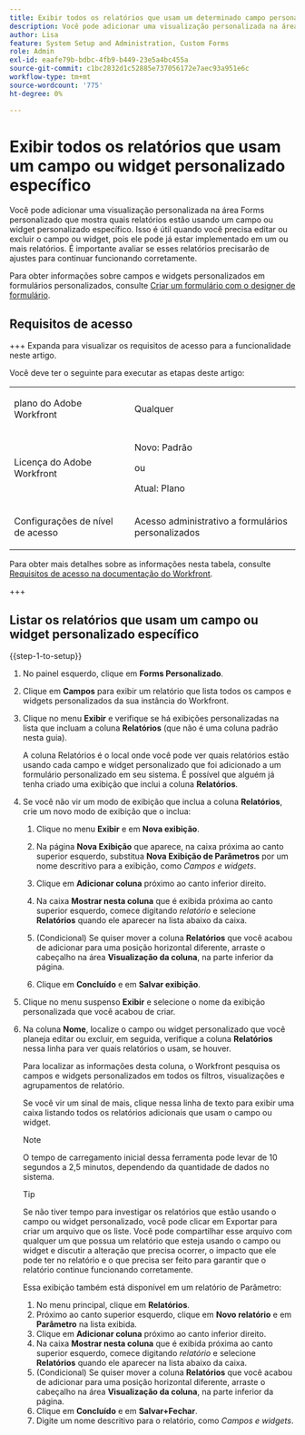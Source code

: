 ```yaml
---
title: Exibir todos os relatórios que usam um determinado campo personalizado ou widget
description: Você pode adicionar uma visualização personalizada na área Forms personalizado que mostra quais relatórios estão usando um campo ou widget personalizado específico. Isso é útil quando você precisa editar ou excluir o campo ou widget, pois ele pode já estar implementado em um ou mais relatórios. É importante avaliar se esses relatórios precisarão de ajustes para continuar funcionando corretamente.
author: Lisa
feature: System Setup and Administration, Custom Forms
role: Admin
exl-id: eaafe79b-bdbc-4fb9-b449-23e5a4bc455a
source-git-commit: c1bc2832d1c52885e737056172e7aec93a951e6c
workflow-type: tm+mt
source-wordcount: '775'
ht-degree: 0%

---
```


# Exibir todos os relatórios que usam um campo ou widget personalizado específico

Você pode adicionar uma visualização personalizada na área Forms personalizado que mostra quais relatórios estão usando um campo ou widget personalizado específico. Isso é útil quando você precisa editar ou excluir o campo ou widget, pois ele pode já estar implementado em um ou mais relatórios. É importante avaliar se esses relatórios precisarão de ajustes para continuar funcionando corretamente.

Para obter informações sobre campos e widgets personalizados em formulários personalizados, consulte [Criar um formulário com o designer de formulário](/help/quicksilver/administration-and-setup/customize-workfront/create-manage-custom-forms/form-designer/design-a-form/design-a-form.md).

## Requisitos de acesso

+++ Expanda para visualizar os requisitos de acesso para a funcionalidade neste artigo.

Você deve ter o seguinte para executar as etapas deste artigo:

<table style="table-layout:auto"> 
 <col> 
 <col> 
 <tbody> 
  <tr data-mc-conditions=""> 
   <td role="rowheader"> <p>plano do Adobe Workfront</p> </td> 
   <td>Qualquer</td> 
  </tr> 
  <tr> 
   <td role="rowheader">Licença do Adobe Workfront</td> 
   <td>
   <p>Novo: Padrão</p>
   <p>ou</p>
   <p>Atual: Plano</p></td>
  </tr> 
  <tr data-mc-conditions=""> 
   <td role="rowheader">Configurações de nível de acesso</td> 
   <td> <p>Acesso administrativo a formulários personalizados</p> </td> 
  </tr> 
 </tbody> 
</table>

Para obter mais detalhes sobre as informações nesta tabela, consulte [Requisitos de acesso na documentação do Workfront](/help/quicksilver/administration-and-setup/add-users/access-levels-and-object-permissions/access-level-requirements-in-documentation.md).

+++

## Listar os relatórios que usam um campo ou widget personalizado específico

{{step-1-to-setup}}

1. No painel esquerdo, clique em **Forms Personalizado**.
1. Clique em **Campos** para exibir um relatório que lista todos os campos e widgets personalizados da sua instância do Workfront.

1. Clique no menu **Exibir** e verifique se há exibições personalizadas na lista que incluam a coluna **Relatórios** (que não é uma coluna padrão nesta guia).

   A coluna Relatórios é o local onde você pode ver quais relatórios estão usando cada campo e widget personalizado que foi adicionado a um formulário personalizado em seu sistema. É possível que alguém já tenha criado uma exibição que inclui a coluna **Relatórios**.

1. Se você não vir um modo de exibição que inclua a coluna **Relatórios**, crie um novo modo de exibição que o inclua:

   1. Clique no menu **Exibir** e em **Nova exibição**.

   1. Na página **Nova Exibição** que aparece, na caixa próxima ao canto superior esquerdo, substitua **Nova Exibição de Parâmetros** por um nome descritivo para a exibição, como *Campos e widgets*.

   1. Clique em **Adicionar coluna** próximo ao canto inferior direito.
   1. Na caixa **Mostrar nesta coluna** que é exibida próxima ao canto superior esquerdo, comece digitando *relatório* e selecione **Relatórios** quando ele aparecer na lista abaixo da caixa.

   1. (Condicional) Se quiser mover a coluna **Relatórios** que você acabou de adicionar para uma posição horizontal diferente, arraste o cabeçalho na área **Visualização da coluna**, na parte inferior da página.

   1. Clique em **Concluído** e em **Salvar exibição**.

1. Clique no menu suspenso **Exibir** e selecione o nome da exibição personalizada que você acabou de criar.
1. Na coluna **Nome**, localize o campo ou widget personalizado que você planeja editar ou excluir, em seguida, verifique a coluna **Relatórios** nessa linha para ver quais relatórios o usam, se houver.

   Para localizar as informações desta coluna, o Workfront pesquisa os campos e widgets personalizados em todos os filtros, visualizações e agrupamentos de relatório.

   Se você vir um sinal de mais, clique nessa linha de texto para exibir uma caixa listando todos os relatórios adicionais que usam o campo ou widget.

   >[!NOTE]
   >
   >O tempo de carregamento inicial dessa ferramenta pode levar de 10 segundos a 2,5 minutos, dependendo da quantidade de dados no sistema.

   >[!TIP]
   >
   >Se não tiver tempo para investigar os relatórios que estão usando o campo ou widget personalizado, você pode clicar em Exportar para criar um arquivo que os liste. Você pode compartilhar esse arquivo com qualquer um que possua um relatório que esteja usando o campo ou widget e discutir a alteração que precisa ocorrer, o impacto que ele pode ter no relatório e o que precisa ser feito para garantir que o relatório continue funcionando corretamente.
   >
   >Essa exibição também está disponível em um relatório de Parâmetro:
   >      
   > 1. No menu principal, clique em **Relatórios**.
   > 1. Próximo ao canto superior esquerdo, clique em **Novo relatório** e em **Parâmetro** na lista exibida.
   > 1. Clique em **Adicionar coluna** próximo ao canto inferior direito.
   > 1. Na caixa **Mostrar nesta coluna** que é exibida próxima ao canto superior esquerdo, comece digitando *relatório* e selecione **Relatórios** quando ele aparecer na lista abaixo da caixa.
   > 1. (Condicional) Se quiser mover a coluna **Relatórios** que você acabou de adicionar para uma posição horizontal diferente, arraste o cabeçalho na área **Visualização da coluna**, na parte inferior da página.
   > 1. Clique em **Concluído** e em **Salvar+Fechar**.
   > 1. Digite um nome descritivo para o relatório, como *Campos e widgets*.
